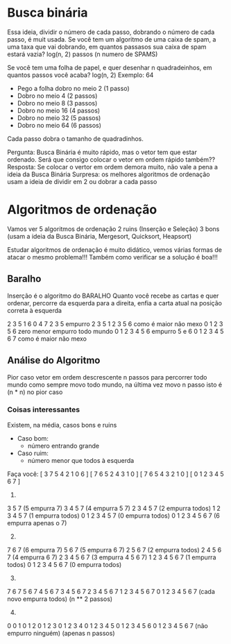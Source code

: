 # Busca binária

Essa ideia, dividir o número de cada passo, dobrando o número de cada passo, é muit usada.
Se você tem um algoritmo de uma caixa de spam, a uma taxa que vai dobrando, em quantos passasos sua caixa de spam estará vazia?
log(n, 2) passos (n numero de SPAMS)

Se você tem uma folha de papel, e quer desenhar n quadradeinhos, em quantos passos você acaba? log(n, 2)
Exemplo: 64
 - Pego a folha dobro no meio 2 (1 passo)
 - Dobro no meio 4 (2 passos)
 - Dobro no meio 8 (3 passos)
 - Dobro no meio 16 (4 passos)
 - Dobro no meio 32 (5 passos)
 - Dobro no meio 64 (6 passos)

Cada passo dobra o tamanho de quadradinhos.

Pergunta: Busca Binária é muito rápido, mas o vetor tem que estar ordenado. Será que consigo colocar o vetor em ordem rápido também??
Resposta: Se colocar o vertor em ordem demora muito, não vale a pena a ideia da Busca Binária
Surpresa: os melhores algoritmos de ordenação usam a ideia de dividir em 2 ou dobrar a cada passo

# Algoritmos de ordenação

Vamos ver 5 algoritmos de ordenação
2 ruins (Inserção e Seleção)
3 bons (usam a ideia da Busca Binária, Mergesort, Quicksort, Heapsort)

Estudar algoritmos de ordenação é muito didático, vemos várias formas de atacar o mesmo problema!!!
Também como verificar se a solução é boa!!!

## Baralho

Inserção é o algoritmo do BARALHO
Quanto você recebe as cartas e quer ordenar, percorre da esquerda para a direita, enfia a carta atual na posição correta à esquerda

2 3 5 1 6 0 4 7
2 3 5 empurro 2 3 5
1 2 3 5 6 como é maior não mexo
0 1 2 3 5 6 zero menor empurro todo mundo
0 1 2 3 4 5 6 empurro 5 e 6
0 1 2 3 4 5 6 7 como é maior não mexo

## Análise do Algoritmo
Pior caso vetor em ordem descrescente
n passos para percorrer todo mundo
como sempre movo todo mundo, na última vez
movo n passo
isto é (n * n) no pior caso

### Coisas interessantes

Existem, na média, casos bons e ruins
  - Caso bom:
    - número entrando grande
  - Caso ruim:
    - número menor que todos à esquerda

Faça você: 
[ 3 7 5 4 2 1 0 6 ]
[ 7 6 5 2 4 3 1 0 ]
[ 7 6 5 4 3 2 1 0 ]
[ 0 1 2 3 4 5 6 7 ]

1)

3 5 7 (5 empurra 7)
3 4 5 7 (4 empurra 5 7)
2 3 4 5 7 (2 empurra todos)
1 2 3 4 5 7 (1 empurra todos)
0 1 2 3 4 5 7 (0 empurra todos)
0 1 2 3 4 5 6 7 (6 empurra apenas o 7)

2) 

7
6 7 (6 empurra 7)
5 6 7 (5 empurra 6 7)
2 5 6 7 (2 empurra todos)
2 4 5 6 7 (4 empurra 6 7)
2 3 4 5 6 7 (3 empurra 4 5 6 7)
1 2 3 4 5 6 7 (1 empurra todos)
0 1 2 3 4 5 6 7 (0 empurra todos)

3)

7
6 7
5 6 7
4 5 6 7
3 4 5 6 7
2 3 4 5 6 7
1 2 3 4 5 6 7
0 1 2 3 4 5 6 7 (cada novo empurra todos)
                (n ** 2 passos)


4)

0
0 1
0 1 2
0 1 2 3
0 1 2 3 4
0 1 2 3 4 5
0 1 2 3 4 5 6
0 1 2 3 4 5 6 7 (não empurro ninguém)
                (apenas n passos)